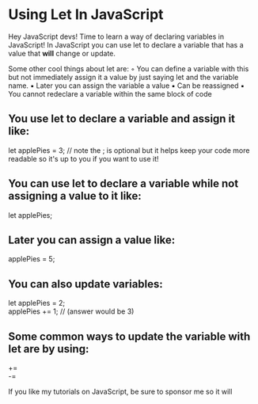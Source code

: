 # Using Let In JavaScript
Hey JavaScript devs! Time to learn a way of declaring variables in JavaScript!
In JavaScript you can use let to declare a variable that has a value that **will**
change or update.

Some other cool things about let are:
 ◦ You can define a variable with this but not immediately assign it a value by just saying let and the variable name. 
       ▪ Later you can assign the variable a value
       ▪ Can be reassigned
       ▪ You cannot redeclare a variable within the same block of code
       
## You use let to declare a variable and assign it like:

let applePies = 3; // note the ; is optional but it helps keep your code more readable so it's up to you if you want to use it!

## You can use let to declare a variable while not assigning a value to it like:

let applePies;

## Later you can assign a value like:

applePies = 5;

## You can also update variables:

let applePies = 2; <br>
applePies += 1;  // (answer would be 3)


## Some common ways to update the variable with let are by using:

+= <br>
-=

If you like my tutorials on JavaScript, be sure to sponsor me so it will 


